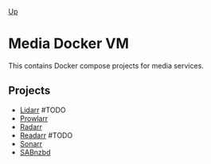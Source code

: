 [Up](../README.md)

# Media Docker VM

This contains Docker compose projects for media services.

## Projects

- [Lidarr](./lidarr/README.md) #TODO
- [Prowlarr](./prowlarr/README.md)
- [Radarr](./radarr/README.md)
- [Readarr](./readarr/README.md) #TODO
- [Sonarr](./sonarr/README.md)
- [SABnzbd](./sabnzbd/README.md)
